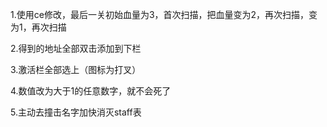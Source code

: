 1.使用ce修改，最后一关初始血量为3，首次扫描，把血量变为2，再次扫描，变为1，再次扫描

2.得到的地址全部双击添加到下栏

3.激活栏全部选上（图标为打叉）

4.数值改为大于1的任意数字，就不会死了

5.主动去撞击名字加快消灭staff表